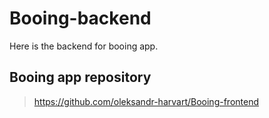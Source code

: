 ﻿# Booing-backend

Here is the backend for booing app.

## Booing app repository
> https://github.com/oleksandr-harvart/Booing-frontend
